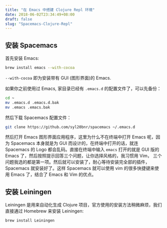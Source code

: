 ```yaml
---
title: "在 Emacs 中搭建 Clojure Repl 环境"
date: 2018-06-02T23:34:49+08:00
draft: false
slug: "Spacemacs-Clojure-Repl"
---
```


## 安装 Spacemacs

首先安装 Emacs:

```sh
brew install emacs --with-cocoa
```

`--with-cocoa` 即为安装带有 GUI (图形界面)的 Emacs.

如果你之前使用过 Emacs, 家目录已经有 `.emacs.d` 的配置文件了，可以先备份：

```sh
cd ~
mv .emacs.d .emacs.d.bak
mv .emacs .emacs.bak
```

然后下载 Spacemacs 配置文件：

```sh
git clone https://github.com/syl20bnr/spacemacs ~/.emacs.d
```

然后打开 Emacs 图形界面应用程序，这里为什么不在终端中打开 Emacs 呢，因为 Spacemacs 本身就是为 GUI 而设计的，在终端中打开的话，就连 Spacemacs 的 Logo 都会乱码。直接在终端中输入 `emacs` 打开的就是 GUI 版的 Emacs 了，然后按照提示回答三个问题，让你选择风格的，我习惯用 Vim， 三个问题我选的都是第一项。然后就可以安装了，耐心等待安装完全部的插件，Spacemacs 就安装好了。这样 Spacemacs 就可以使用 vim 的很多快捷键来使用 Emacs 了，结合了 Emacs 和 Vim 的优点。

## 安装 Leiningen

Leiningen 是用来自动化生成 Clojure 项目，官方使用的安装方法稍微麻烦，我们直接通过 Homebrew 来安装 Leiningen:

```sh
brew install Leiningen
```


